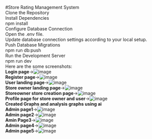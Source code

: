 #Store Rating Management System<br/>
Clone the Repository<br/>
Install Dependencies<br/>
npm install<br/>
Configure Database Connection<br/>
Open the .env file.<br/>
Update database connection settings according to your local setup.<br/>
Push Database Migrations<br/>
npm run db:push<br/>
Run the Development Server<br/>
npm run dev<br/>
Here are the some screenshots:<br/>
<b>Login page</b>->![image](https://github.com/user-attachments/assets/2fb7c0ef-600a-41cc-8dd5-23bc635b065e)<br/>
<b>Register page</b>->![image](https://github.com/user-attachments/assets/d830338e-cf66-4db9-9e8f-770f65eb073d)<br/>
<b>User landing page</b>->![image](https://github.com/user-attachments/assets/ecb17e06-743b-4cab-9b7f-0a8d9787eba4)<br/>
<b>Store owner landing page</b>->![image](https://github.com/user-attachments/assets/c9396e7d-3e03-46d3-9ec6-d7ed5c472fbf)<br/>
<b>Storeowner store  creation page</b>->![image](https://github.com/user-attachments/assets/2bc3865e-b1d0-4147-982e-268c8638ce48)<br/>
<b>Profile page for store owner and user</b>->![image](https://github.com/user-attachments/assets/c55df6cf-f822-4600-ba4b-6fe9844a7e49)<br/>
<b>Created Graphs and analysis graphs using ai</b><br/>
<b>Admin page1</b>->![image](https://github.com/user-attachments/assets/451bdf31-51c1-4f2b-85b3-69ddbfe938f8)<br/>
<b>Admin page2</b>->![image](https://github.com/user-attachments/assets/3ff1d49d-23f8-40bf-bca6-f2407e21ff45)<br/>
<b>Amin Page3</b>->![image](https://github.com/user-attachments/assets/6d1ea5e2-1d1a-4bce-a6e1-f1a4158ddd0c)<br/>
<b>Admin page4</b>->![image](https://github.com/user-attachments/assets/ca365286-b3d3-457f-a34b-287959a2c79c)<br/>
<b>Admin page5</b>->![image](https://github.com/user-attachments/assets/a123f927-0e4b-4cae-8c72-1da2376345c2)<br/>






